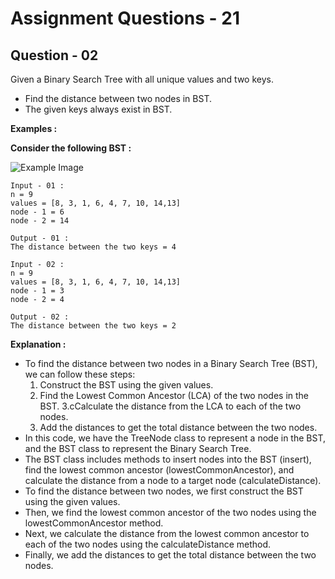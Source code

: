 # **Assignment Questions - 21**
## **Question - 02**


Given a Binary Search Tree with all unique values and two keys. 
- Find the distance between two nodes in BST. 
- The given keys always exist in BST.


**Examples :**

**Consider the following BST :**

![Example Image](https://pwskills.notion.site/image/https%3A%2F%2Fs3-us-west-2.amazonaws.com%2Fsecure.notion-static.com%2Ff2455039-7e12-43fc-a7d3-b5be24931c1c%2F1.png?id=d4bc1913-d662-4c2d-a70e-d9eb224f4f9e&table=block&spaceId=6fae2e0f-dedc-48e9-bc59-af2654c78209&width=2000&userId=&cache=v2)


```
Input - 01 :
n = 9
values = [8, 3, 1, 6, 4, 7, 10, 14,13]
node - 1 = 6
node - 2 = 14

Output - 01 :
The distance between the two keys = 4
```

```
Input - 02 :
n = 9
values = [8, 3, 1, 6, 4, 7, 10, 14,13]
node - 1 = 3
node - 2 = 4

Output - 02 :
The distance between the two keys = 2
```


**Explanation :**
- To find the distance between two nodes in a Binary Search Tree (BST), we can follow these steps:
    1. Construct the BST using the given values.
    2. Find the Lowest Common Ancestor (LCA) of the two nodes in the BST.
    3.cCalculate the distance from the LCA to each of the two nodes.
    4. Add the distances to get the total distance between the two nodes.
- In this code, we have the TreeNode class to represent a node in the BST, and the BST class to represent the Binary Search Tree.
- The BST class includes methods to insert nodes into the BST (insert), find the lowest common ancestor (lowestCommonAncestor), and calculate the distance from a node to a target node (calculateDistance).
- To find the distance between two nodes, we first construct the BST using the given values. 
- Then, we find the lowest common ancestor of the two nodes using the lowestCommonAncestor method. 
- Next, we calculate the distance from the lowest common ancestor to each of the two nodes using the calculateDistance method. 
- Finally, we add the distances to get the total distance between the two nodes.